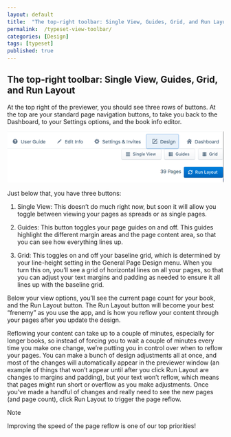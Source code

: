 ```yaml
---
layout: default
title:  "The top-right toolbar: Single View, Guides, Grid, and Run Layout"
permalink:  /typeset-view-toolbar/
categories: [Design]
tags: [typeset]
published: true
---
```


<section data-type="chapter" class="hsecchapter" data-hederis-type="hsecchapter" id="typeset-view-toolbar" data-pi-attrs="id: typeset-view-toolbar; data-tags: typeset;" role="doc-chapter" data-tags="typeset" data-author-name=" " data-book-title=" " title="The top-right toolbar: Single View, Guides, Grid, and Run Layout"><h1 data-hederis-type="hblkchaptitle" class="hblkchaptitle" id="pIoRapaVC">The top-right toolbar: Single View, Guides, Grid, and Run Layout</h1>
    <p class="hblkp" data-hederis-type="hblkp" id="pLqjZ5msT">At the top right of the previewer, you should see three rows of buttons. At the top are your standard page navigation buttons, to take you back to the Dashboard, to your Settings options, and the book info editor.</p>
    <img data-hederis-type="hblkimg" class="hblkimg" id="ps13HmSdB" src="/images/righttoolbar.png"/>
    <p class="hblkp" data-hederis-type="hblkp" id="pICtgK7wr">Just below that, you have three buttons:</p>
    <ol class="hwprnumlist" data-hederis-type="hwprnumlist" id="pjBWu0X42"><li class="hblkoli" data-hederis-type="hblkoli" id="lio8laBNDz"><p class="hblkoli" data-hederis-type="hblklip" id="piZkyTAhg">Single View: This doesn&#8217;t do much right now, but soon it will allow you toggle between viewing your pages as spreads or as single pages.</p></li>
    <li class="hblkoli" data-hederis-type="hblkoli" id="liopg1HFzy"><p class="hblkoli" data-hederis-type="hblklip" id="pAg5x6GbB">Guides: This button toggles your page guides on and off. This guides highlight the different margin areas and the page content area, so that you can see how everything lines up.</p></li>
    <li class="hblkoli" data-hederis-type="hblkoli" id="liaPh0TyPh"><p class="hblkoli" data-hederis-type="hblklip" id="poZK4st8b">Grid: This toggles on and off your baseline grid, which is determined by your line-height setting in the General Page Design menu. When you turn this on, you&#8217;ll see a grid of horizontal lines on all your pages, so that you can adjust your text margins and padding as needed to ensure it all lines up with the baseline grid.</p></li>
    </ol>
    <p class="hblkp" data-hederis-type="hblkp" id="pnDim9rDS">Below your view options, you&#8217;ll see the current page count for your book, and the Run Layout button. The Run Layout button will become your best &#8220;frenemy&#8221; as you use the app, and is how you reflow your content through your pages after you update the design.</p>
    <p class="hblkp" data-hederis-type="hblkp" id="p0FZ6DYOV">Reflowing your content can take up to a couple of minutes, especially for longer books, so instead of forcing you to wait a couple of minutes every time you make one change, we&#8217;re putting you in control over when to reflow your pages. You can make a bunch of design adjustments all at once, and most of the changes will automatically appear in the previewer window (an example of things that won&#8217;t appear until after you click Run Layout are changes to margins and padding), but your text won&#8217;t reflow, which means that pages might run short or overflow as you make adjustments. Once you&#8217;ve made a handful of changes and really need to see the new pages (and page count), click Run Layout to trigger the page reflow.</p>
    <aside class="hwprbox box" data-hederis-type="hwprbox" id="pQns2vbyL" data-type="sidebar"><p class="hblktype" data-hederis-type="hblktype" id="paRllL370">Note</p>
    <p class="hblkp" data-hederis-type="hblkp" id="psVBMPCVn">Improving the speed of the page reflow is one of our top priorities!</p>
    </aside>
    </section>
    
